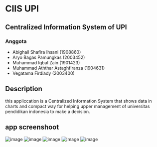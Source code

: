 # CIIS UPI
## Centralized Information System of UPI

### Anggota
- Abighail Shafira Ihsani (1908860)
- Aryo Bagas Pamungkas (2003452)
- Muhammad Iqbal Zain (1901423)
- Muhammad Aththar Astaghfiranza (1904631)
- Vegatama Firdiady (2003400)

## Description
this appliccation is a Centralized Information System that shows data in charts and compact way for helping upper management of universitas pendidikan indonesia to make a decision.

## app screenshoot
![image](https://github.com/vegatama/CIIS-UPI/blob/new-branch/SS/1.png)
![image](https://github.com/vegatama/CIIS-UPI/blob/new-branch/SS/2.png)
![image](https://github.com/vegatama/CIIS-UPI/blob/new-branch/SS/3.png)
![image](https://github.com/vegatama/CIIS-UPI/blob/new-branch/SS/4.png)
![image](https://github.com/vegatama/CIIS-UPI/blob/new-branch/SS/5.png)

